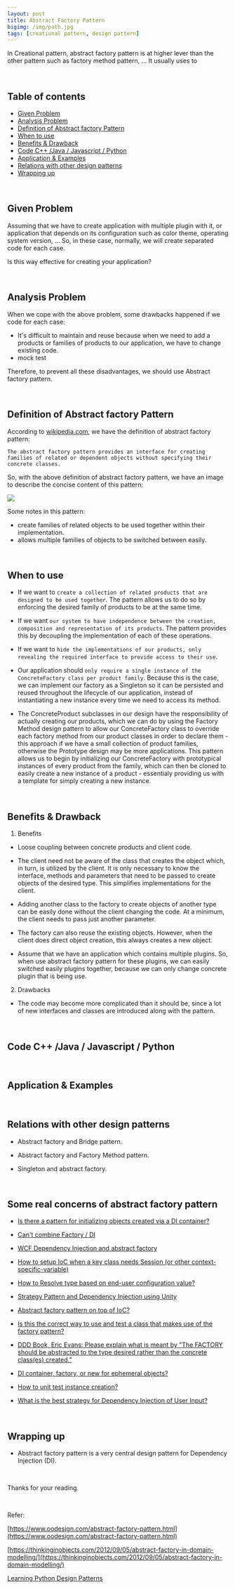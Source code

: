 ```yaml
---
layout: post
title: Abstract Factory Pattern
bigimg: /img/path.jpg
tags: [creational pattern, design pattern]
---
```


In Creational pattern, abstract factory pattern is at higher lever than the other pattern such as factory method pattern, ... It usually uses to 


<br>

## Table of contents
- [Given Problem](#given-problem)
- [Analysis Problem](#analysis-problem)
- [Definition of Abstract factory Pattern](#definition-of-abstract-factory-pattern)
- [When to use](#when-to-use)
- [Benefits & Drawback](#benefits-&-drawback)
- [Code C++ /Java / Javascript / Python](#code-c++-java-javascript-python)
- [Application & Examples](#application-&-examples)
- [Relations with other design patterns](#relations-with-other-design-patterns)
- [Wrapping up](#wrapping-up)

<br>

## Given Problem 
Assuming that we have to create application with multiple plugin with it, or application that depends on its configuration such as color theme, operating system version, ... So, in these case, normally, we will create 
separated code for each case.

Is this way effective for creating your application?

<br>

## Analysis Problem
When we cope with the above problem, some drawbacks happened if we code for each case:
- It's difficult to maintain and reuse because when we need to add a products or families of products to our application, we have to change existing code.
- mock test

Therefore, to prevent all these disadvantages, we should use Abstract factory pattern.

<br>

## Definition of Abstract factory Pattern
According to [wikipedia.com](https://en.wikipedia.org/wiki/Abstract_factory_pattern), we have the definition of abstract factory pattern:

```
The abstract factory pattern provides an interface for creating families of related or dependent objects without specifying their concrete classes.
```

So, with the above definition of abstract factory pattern, we have an image to describe the concise content of this pattern:

![](../img/design-pattern/abstract-factory-pattern/abstract-factory-pattern.png)

Some notes in this pattern:
- create families of related objects to be used together within their implementation.
- allows multiple families of objects to be switched between easily.

<br>

## When to use
- If we want to ```create a collection of related products that are designed to be used together```. The pattern allows us to do so by enforcing the desired family of products to be at the same time.

- If we want ```our system to have independence between the creation, composition and representation of its products```. The pattern provides this by decoupling the implementation of each of these operations.

- If we want to ```hide the implementations of our products, only revealing the required interface to provide access to their use```.

- Our application should ```only require a single instance of the ConcreteFactory class per product family```. Because this is the case, we can implement our factory as a Singleton so it can be persisted and reused throughout the lifecycle of our application, instead of instantiating a new instance every time we need to access its method.

- The ConcreteProduct subclasses in our design have the responsibility of actually creating our products, which we can do by using the Factory Method design pattern to allow our ConcreteFactory class to override each factory method from our product classes in order to declare them - this approach if we have a small collection of product families, otherwise the Prototype design may be more applications. This pattern allows us to begin by initializing our ConcreteFactory with prototypical instances of every product from the family, which can then be cloned to easily create a new instance of a product - essentialy providing us with a template for simply creating a new instance.

<br>

## Benefits & Drawback
1. Benefits
- Loose coupling between concrete products and client code.

- The client need not be aware of the class that creates the object which, in turn, is utilized by the client. It is only necessary to know the interface, methods and parameters that need to be passed to create objects of the desired type. This simplifies implementations for the client.

- Adding another class to the factory to create objects of another type can be easily done without the client changing the code. At a minimum, the client needs to pass just another parameter.

- The factory can also reuse the existing objects. However, when the client does direct object creation, this always creates a new object.

- Assume that we have an application which contains multiple plugins. So, when use abstract factory pattern for these plugins, we can easily switched easily plugins together, because we can only change concrete plugin that is being use.

2. Drawbacks
- The code may become more complicated than it should be, since a lot of new interfaces and classes are introduced along with the pattern.

<br>

## Code C++ /Java / Javascript / Python



<br>

## Application & Examples



<br>

## Relations with other design patterns
- Abstract factory and Bridge pattern.

- Abstract factory and Factory Method pattern.

- Singleton and abstract factory.

<br>

## Some real concerns of abstract factory pattern
- [Is there a pattern for initializing objects created via a DI container?](https://stackoverflow.com/questions/1943576/is-there-a-pattern-for-initializing-objects-created-via-a-di-container/1945023#1945023)

- [Can't combine Factory / DI](https://stackoverflow.com/questions/1926826/cant-combine-factory-di/1927167#1927167)

- [WCF Dependency Injection and abstract factory](https://stackoverflow.com/questions/2168704/wcf-dependency-injection-and-abstract-factory/2168882#2168882)

- [How to setup IoC when a key class needs Session (or other context-specific-variable)](https://stackoverflow.com/questions/1890341/how-to-set-up-ioc-when-a-key-class-needs-session-or-other-context-specific-varia/1890463#1890463)

- [How to Resolve type based on end-user configuration value?](https://stackoverflow.com/questions/2180276/how-to-resolve-type-based-on-end-user-configuration-value/2182775#2182775)

- [Strategy Pattern and Dependency Injection using Unity](https://stackoverflow.com/questions/1706056/strategy-pattern-and-dependency-injection-using-unity/1706352#1706352)

- [Abstract factory pattern on top of IoC?](https://stackoverflow.com/questions/1993397/abstract-factory-pattern-on-top-of-ioc/1994455#1994455)

- [Is this the correct way to use and test a class that makes use of the factory pattern?](https://stackoverflow.com/questions/1892532/is-this-the-correct-way-to-use-and-test-a-class-that-makes-use-of-the-factory-pat/1892636#1892636)

- [DDD Book, Eric Evans: Please explain what is meant by "The FACTORY should be abstracted to the type desired rather than the concrete class(es) created."](https://stackoverflow.com/questions/2194629/ddd-book-eric-evans-please-explain-what-is-meant-by-the-factory-should-be-abst/2198504#2198504)

- [DI container, factory, or new for ephemeral objects?](https://stackoverflow.com/questions/2060767/di-container-factory-or-new-for-ephemeral-objects/2060840#2060840)

- [How to unit test instance creation?](https://stackoverflow.com/questions/1900358/how-to-unit-test-instance-creation/1900446#1900446)

- [What is the best strategy for Dependency Injection of User Input?](https://stackoverflow.com/questions/1682925/what-is-the-best-strategy-for-dependency-injection-of-user-input/1686403#1686403)

<br>

## Wrapping up
- Abstract factory pattern is a very central design pattern for Dependency Injection (DI).




<br>

Thanks for your reading.

<br>

Refer:

[https://www.oodesign.com/abstract-factory-pattern.html](https://www.oodesign.com/abstract-factory-pattern.html)

[https://thinkinginobjects.com/2012/09/05/abstract-factory-in-domain-modelling/](https://thinkinginobjects.com/2012/09/05/abstract-factory-in-domain-modelling/)

[Learning Python Design Patterns](https://www.amazon.com/Learning-Python-Design-Patterns-Second/dp/178588803X)

